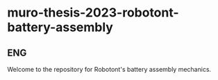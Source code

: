 # muro-thesis-2023-robotont-battery-assembly

## ENG
Welcome to the repository for Robotont's battery assembly mechanics.
